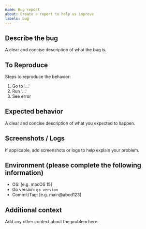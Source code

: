 ```yaml
---
name: Bug report
about: Create a report to help us improve
labels: bug
---
```


## Describe the bug

A clear and concise description of what the bug is.

## To Reproduce

Steps to reproduce the behavior:

1. Go to '...'
2. Run '...'
3. See error

## Expected behavior

A clear and concise description of what you expected to happen.

## Screenshots / Logs

If applicable, add screenshots or logs to help explain your problem.

## Environment (please complete the following information)

- OS: [e.g. macOS 15]
- Go version: `go version`
- Commit/Tag: [e.g. main@abcd123]

## Additional context

Add any other context about the problem here.
